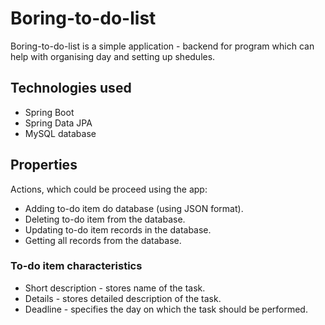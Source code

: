 # Boring-to-do-list

Boring-to-do-list is a simple application - backend for program 
which can help with organising day and setting up shedules.

## Technologies used

 - Spring Boot
 - Spring Data JPA
 - MySQL database

## Properties

Actions, which could be proceed using the app:
 - Adding to-do item do database (using JSON format).
 - Deleting to-do item from the database.
 - Updating to-do item records in the database.
 - Getting all records from the database.
 
### To-do item characteristics
 
 - Short description - stores name of the task.
 - Details - stores detailed description of the task.
 - Deadline - specifies the day on which the task 
 should be performed.